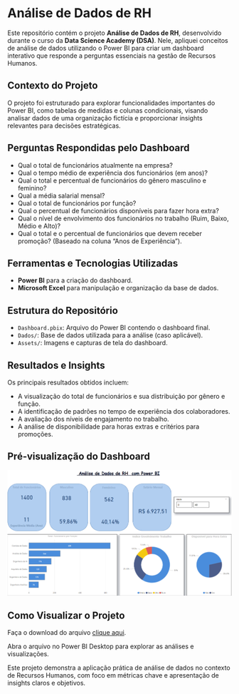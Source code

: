 # Análise de Dados de RH

Este repositório contém o projeto **Análise de Dados de RH**, desenvolvido durante o curso da **Data Science Academy (DSA)**. Nele, apliquei conceitos de análise de dados utilizando o Power BI para criar um dashboard interativo que responde a perguntas essenciais na gestão de Recursos Humanos.

## Contexto do Projeto
O projeto foi estruturado para explorar funcionalidades importantes do Power BI, como tabelas de medidas e colunas condicionais, visando analisar dados de uma organização fictícia e proporcionar insights relevantes para decisões estratégicas.

## Perguntas Respondidas pelo Dashboard
- Qual o total de funcionários atualmente na empresa?
- Qual o tempo médio de experiência dos funcionários (em anos)?
- Qual o total e percentual de funcionários do gênero masculino e feminino?
- Qual a média salarial mensal?
- Qual o total de funcionários por função?
- Qual o percentual de funcionários disponíveis para fazer hora extra?
- Qual o nível de envolvimento dos funcionários no trabalho (Ruim, Baixo, Médio e Alto)?
- Qual o total e o percentual de funcionários que devem receber promoção? (Baseado na coluna “Anos de Experiência”).

## Ferramentas e Tecnologias Utilizadas
- **Power BI** para a criação do dashboard.
- **Microsoft Excel** para manipulação e organização da base de dados.

## Estrutura do Repositório
- `Dashboard.pbix`: Arquivo do Power BI contendo o dashboard final.
- `Dados/`: Base de dados utilizada para a análise (caso aplicável).
- `Assets/`: Imagens e capturas de tela do dashboard.

## Resultados e Insights
Os principais resultados obtidos incluem:
- A visualização do total de funcionários e sua distribuição por gênero e função.
- A identificação de padrões no tempo de experiência dos colaboradores.
- A avaliação dos níveis de engajamento no trabalho.
- A análise de disponibilidade para horas extras e critérios para promoções.

## Pré-visualização do Dashboard
![Pré-visualização do Dashboard](Dashboard-RH-1.png)

## Como Visualizar o Projeto  
Faça o download do arquivo [clique aqui](https://raw.githubusercontent.com/RafaelDSena/RafaelDSena-Portfolio/main/An%C3%A1lise%20de%20Dados%20de%20RH.pbix).

Abra o arquivo no Power BI Desktop para explorar as análises e visualizações.

Este projeto demonstra a aplicação prática de análise de dados no contexto de Recursos Humanos, com foco em métricas chave e apresentação de insights claros e objetivos.
